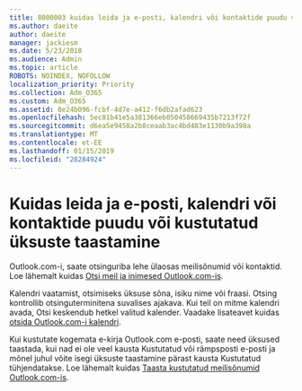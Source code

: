 ```yaml
---
title: 8000003 kuidas leida ja e-posti, kalendri või kontaktide puudu või kustutatud üksuste taastamine
ms.author: daeite
author: daeite
manager: jackiesm
ms.date: 5/23/2018
ms.audience: Admin
ms.topic: article
ROBOTS: NOINDEX, NOFOLLOW
localization_priority: Priority
ms.collection: Adm_O365
ms.custom: Adm_O365
ms.assetid: 8e24b096-fcbf-4d7e-a412-f6db2afad623
ms.openlocfilehash: 5ec81b41e5a381366eb050458669435b7213f72f
ms.sourcegitcommit: d6ea5e9458a2b8ceaab3ac4bd483e1130b9a398a
ms.translationtype: MT
ms.contentlocale: et-EE
ms.lasthandoff: 01/15/2019
ms.locfileid: "28284924"
---
```

# <a name="how-to-find-and-recover-missing-or-deleted-email-calendar-or-contacts-items"></a>Kuidas leida ja e-posti, kalendri või kontaktide puudu või kustutatud üksuste taastamine

Outlook.com-i, saate otsinguriba lehe ülaosas meilisõnumid või kontaktid. Loe lähemalt kuidas [Otsi meil ja inimesed Outlook.com-is](https://support.office.com/article/88108edf-028e-4306-b87e-7400bbb40aa7).
  
Kalendri vaatamist, otsimiseks üksuse sõna, isiku nime või fraasi. Otsing kontrollib otsinguterminitena suvalises ajakava. Kui teil on mitme kalendri avada, Otsi keskendub hetkel valitud kalender. Vaadake lisateavet kuidas [otsida Outlook.com-i kalendri](https://support.office.com/article/5bc05289-c84c-4849-95a8-7eac05ed478a).
  
Kui kustutate kogemata e-kirja Outlook.com e-posti, saate need üksused taastada, kui nad ei ole veel kausta Kustutatud või rämpsposti e-posti ja mõnel juhul võite isegi üksuste taastamine pärast kausta Kustutatud tühjendatakse. Loe lähemalt kuidas [Taasta kustutatud meilisõnumid Outlook.com-is](https://support.office.com/article/cf06ab1b-ae0b-418c-a4d9-4e895f83ed50).
  

